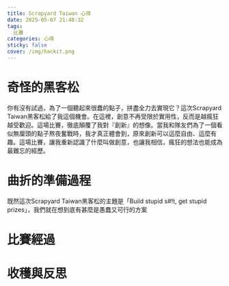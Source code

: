 ```yaml
---
title: Scrapyard Taiwan 心得
date: 2025-05-07 21:48:32
tags:
  比賽
categories: 心得
sticky: false
cover: /img/hackit.png
---
```

# 奇怪的黑客松

你有沒有試過，為了一個聽起來很蠢的點子，拼盡全力去實現它？這次Scrapyard Taiwan黑客松給了我這個機會。在這裡，創意不再受限於實用性，反而是越瘋狂越受歡迎。這場比賽，徹底顛覆了我對『創新』的想像。當我和隊友們為了一個看似無厘頭的點子熬夜奮戰時，我才真正體會到，原來創新可以這麼自由、這麼有趣。這場比賽，讓我重新認識了什麼叫做創意，也讓我相信，瘋狂的想法也能成為最難忘的經歷。

# 曲折的準備過程

既然這次Scrapyard Taiwan黑客松的主題是「Build stupid s#!t, get stupid prizes」，我們就在想到底有甚麼是愚蠢又可行的方案

# 比賽經過

# 收穫與反思
